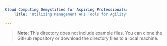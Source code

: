 ```yaml
---
Cloud Computing Demystified for Aspiring Professionals:
    Title: 'Utilizing Management API Tools for Agility'

---
```


>**Note**: This directory does not include example files. You can clone the GitHub repository or download the directory files to a local machine.
